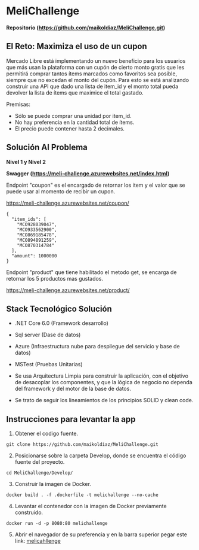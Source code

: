 # MeliChallenge

**Repositorio (https://github.com/maikoldiaz/MeliChallenge.git)**

## El Reto: Maximiza el uso de un cupon

Mercado Libre está implementando un nuevo beneficio para los usuarios que más usan la plataforma con un cupón de cierto monto gratis que les permitirá comprar tantos ítems marcados como favoritos sea posible, siempre que no excedan el monto del cupón.
Para esto se está analizando construir una API que dado una lista de item_id y el monto total pueda devolver la lista de ítems que maximice el total gastado.

Premisas:
- Sólo se puede comprar una unidad por item_id.
- No hay preferencia en la cantidad total de ítems.
- El precio puede contener hasta 2 decimales.



## Solución Al Problema
**Nivel 1 y Nivel 2**

**Swagger (https://meli-challenge.azurewebsites.net/index.html)**

Endpoint "coupon" es el encargado de retornar los item y el valor que se puede usar al momento de recibir un cupon.

https://meli-challenge.azurewebsites.net/coupon/

```
{
  "item_ids": [
    "MCO928039047",
    "MCO933562900",
    "MCO869185478",
    "MCO894891259",
    "MCO870314784"
  ],
  "amount": 1000000
}
```


Endpoint "product" que tiene habilitado el metodo get, se encarga de retornar los 5 productos mas gustados.

https://meli-challenge.azurewebsites.net/product/


## Stack Tecnológico Solución
 
- .NET Core 6.0 (Framework desarrollo)
- Sql server (Dase de datos)
- Azure (Infraestructura nube para despliegue del servicio y base de datos)
- MSTest (Pruebas Unitarias)


- Se usa Arquitectura Limpia para construir la aplicación, con el objetivo de desacoplar los componentes, y que la lógica de negocio no dependa del framework y del motor de la base de datos.
- Se trato de seguir los lineamientos de los principios SOLID y clean code.

## Instrucciones para levantar la app

1. Obtener el codigo fuente.
```
git clone https://github.com/maikoldiaz/MeliChallenge.git
```
2. Posicionarse sobre la carpeta Develop, donde se encuentra el código fuente del proyecto.
```
cd MeliChallenge/Develop/
```
3. Construir la imagen de Docker.
```
docker build . -f .dockerfile -t melichallenge --no-cache
```
4. Levantar el contenedor con la imagen de Docker previamente construido.

```
docker run -d -p 8080:80 melichallenge
```

5. Abrir el navegador de su preferencia y en la barra superior pegar este link: [melicahllenge](http://localhost:8080)
 
